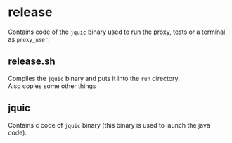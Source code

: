 # release
Contains code of the `jquic` binary used to run the proxy, tests or a terminal as `proxy_user`.

## release.sh
Compiles the `jquic` binary and puts it into the `run` directory. <br>
Also copies some other things

## jquic
Contains c code of `jquic` binary (this binary is used to launch the java code).

